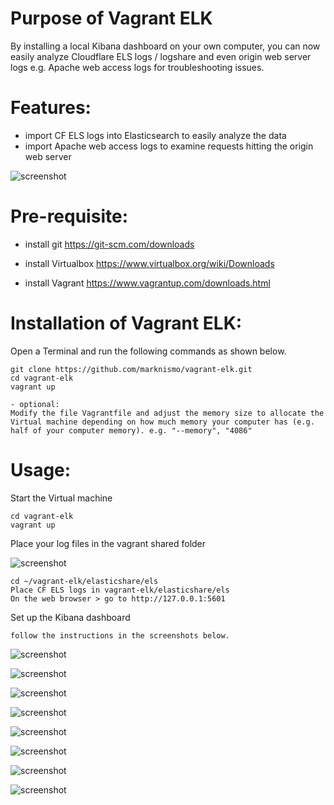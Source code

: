 # Purpose of Vagrant ELK

By installing a local Kibana dashboard on your own computer, you can now easily analyze Cloudflare ELS logs / logshare and even origin web server logs e.g. Apache web access logs for troubleshooting issues.


# Features:
- import CF ELS logs into Elasticsearch to easily analyze the data
- import Apache web access logs to examine requests hitting the origin web server


![screenshot](https://raw.githubusercontent.com/marknismo/vagrant-elk/master/images/k9.png)

# Pre-requisite:
- install git
https://git-scm.com/downloads

- install Virtualbox
https://www.virtualbox.org/wiki/Downloads

- install Vagrant
https://www.vagrantup.com/downloads.html


# Installation of Vagrant ELK:
Open a Terminal and run the following commands as shown below.

```
git clone https://github.com/marknismo/vagrant-elk.git
cd vagrant-elk
vagrant up

- optional: 
Modify the file Vagrantfile and adjust the memory size to allocate the Virtual machine depending on how much memory your computer has (e.g. half of your computer memory). e.g. "--memory", "4086"
```


# Usage:

Start the Virtual machine

```
cd vagrant-elk
vagrant up
```

Place your log files in the vagrant shared folder

![screenshot](https://raw.githubusercontent.com/marknismo/vagrant-elk/master/images/1.jpg)

```
cd ~/vagrant-elk/elasticshare/els
Place CF ELS logs in vagrant-elk/elasticshare/els
On the web browser > go to http://127.0.0.1:5601
```


Set up the Kibana dashboard

```
follow the instructions in the screenshots below.
```

![screenshot](https://raw.githubusercontent.com/marknismo/vagrant-elk/master/images/k1.jpg)

![screenshot](https://raw.githubusercontent.com/marknismo/vagrant-elk/master/images/k2.jpg)

![screenshot](https://raw.githubusercontent.com/marknismo/vagrant-elk/master/images/k3.jpg)

![screenshot](https://raw.githubusercontent.com/marknismo/vagrant-elk/master/images/k4.jpg)

![screenshot](https://raw.githubusercontent.com/marknismo/vagrant-elk/master/images/k5.jpg)

![screenshot](https://raw.githubusercontent.com/marknismo/vagrant-elk/master/images/k6.jpg)

![screenshot](https://raw.githubusercontent.com/marknismo/vagrant-elk/master/images/k7.jpg)

![screenshot](https://raw.githubusercontent.com/marknismo/vagrant-elk/master/images/k8.jpg)


